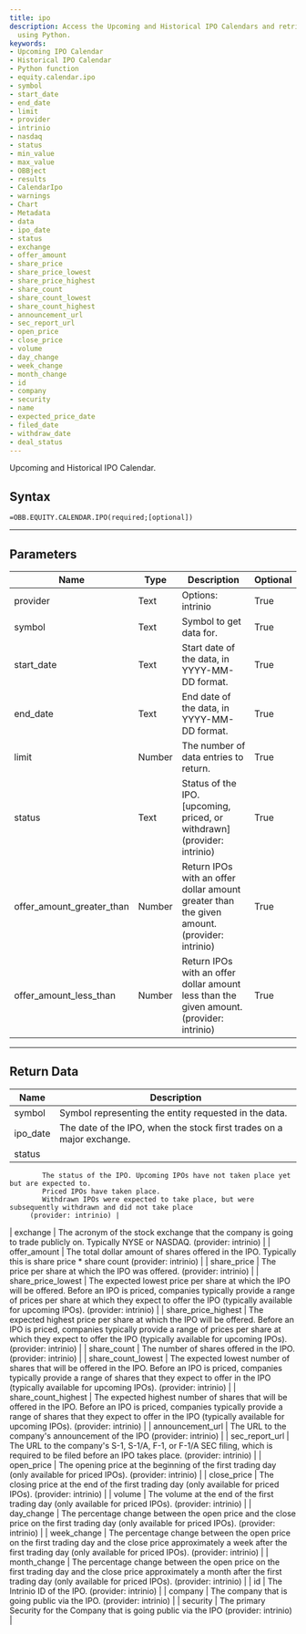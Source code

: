 ```yaml
---
title: ipo
description: Access the Upcoming and Historical IPO Calendars and retrieve IPO information
  using Python.
keywords: 
- Upcoming IPO Calendar
- Historical IPO Calendar
- Python function
- equity.calendar.ipo
- symbol
- start_date
- end_date
- limit
- provider
- intrinio
- nasdaq
- status
- min_value
- max_value
- OBBject
- results
- CalendarIpo
- warnings
- Chart
- Metadata
- data
- ipo_date
- status
- exchange
- offer_amount
- share_price
- share_price_lowest
- share_price_highest
- share_count
- share_count_lowest
- share_count_highest
- announcement_url
- sec_report_url
- open_price
- close_price
- volume
- day_change
- week_change
- month_change
- id
- company
- security
- name
- expected_price_date
- filed_date
- withdraw_date
- deal_status
---
```


<!-- markdownlint-disable MD041 -->

Upcoming and Historical IPO Calendar.

## Syntax

```excel wordwrap
=OBB.EQUITY.CALENDAR.IPO(required;[optional])
```

---

## Parameters

| Name | Type | Description | Optional |
| ---- | ---- | ----------- | -------- |
| provider | Text | Options: intrinio | True |
| symbol | Text | Symbol to get data for. | True |
| start_date | Text | Start date of the data, in YYYY-MM-DD format. | True |
| end_date | Text | End date of the data, in YYYY-MM-DD format. | True |
| limit | Number | The number of data entries to return. | True |
| status | Text | Status of the IPO. [upcoming, priced, or withdrawn] (provider: intrinio) | True |
| offer_amount_greater_than | Number | Return IPOs with an offer dollar amount greater than the given amount. (provider: intrinio) | True |
| offer_amount_less_than | Number | Return IPOs with an offer dollar amount less than the given amount. (provider: intrinio) | True |

---

## Return Data

| Name | Description |
| ---- | ----------- |
| symbol | Symbol representing the entity requested in the data.  |
| ipo_date | The date of the IPO, when the stock first trades on a major exchange.  |
| status | 
            The status of the IPO. Upcoming IPOs have not taken place yet but are expected to.
            Priced IPOs have taken place.
            Withdrawn IPOs were expected to take place, but were subsequently withdrawn and did not take place
         (provider: intrinio) |
| exchange | 
            The acronym of the stock exchange that the company is going to trade publicly on.
            Typically NYSE or NASDAQ.
         (provider: intrinio) |
| offer_amount | The total dollar amount of shares offered in the IPO. Typically this is share price * share count (provider: intrinio) |
| share_price | The price per share at which the IPO was offered. (provider: intrinio) |
| share_price_lowest | 
            The expected lowest price per share at which the IPO will be offered.
            Before an IPO is priced, companies typically provide a range of prices per share at which
            they expect to offer the IPO (typically available for upcoming IPOs).
         (provider: intrinio) |
| share_price_highest | 
            The expected highest price per share at which the IPO will be offered.
            Before an IPO is priced, companies typically provide a range of prices per share at which
            they expect to offer the IPO (typically available for upcoming IPOs).
         (provider: intrinio) |
| share_count | The number of shares offered in the IPO. (provider: intrinio) |
| share_count_lowest | 
            The expected lowest number of shares that will be offered in the IPO. Before an IPO is priced,
            companies typically provide a range of shares that they expect to offer in the IPO
            (typically available for upcoming IPOs).
         (provider: intrinio) |
| share_count_highest | 
            The expected highest number of shares that will be offered in the IPO. Before an IPO is priced,
            companies typically provide a range of shares that they expect to offer in the IPO
            (typically available for upcoming IPOs).
         (provider: intrinio) |
| announcement_url | The URL to the company's announcement of the IPO (provider: intrinio) |
| sec_report_url | 
            The URL to the company's S-1, S-1/A, F-1, or F-1/A SEC filing,
            which is required to be filed before an IPO takes place.
         (provider: intrinio) |
| open_price | The opening price at the beginning of the first trading day (only available for priced IPOs). (provider: intrinio) |
| close_price | The closing price at the end of the first trading day (only available for priced IPOs). (provider: intrinio) |
| volume | The volume at the end of the first trading day (only available for priced IPOs). (provider: intrinio) |
| day_change | 
            The percentage change between the open price and the close price on the first trading day
            (only available for priced IPOs).
         (provider: intrinio) |
| week_change | 
            The percentage change between the open price on the first trading day and the close price approximately
            a week after the first trading day (only available for priced IPOs).
         (provider: intrinio) |
| month_change | 
            The percentage change between the open price on the first trading day and the close price approximately
            a month after the first trading day (only available for priced IPOs).
         (provider: intrinio) |
| id | The Intrinio ID of the IPO. (provider: intrinio) |
| company | The company that is going public via the IPO. (provider: intrinio) |
| security | The primary Security for the Company that is going public via the IPO (provider: intrinio) |
